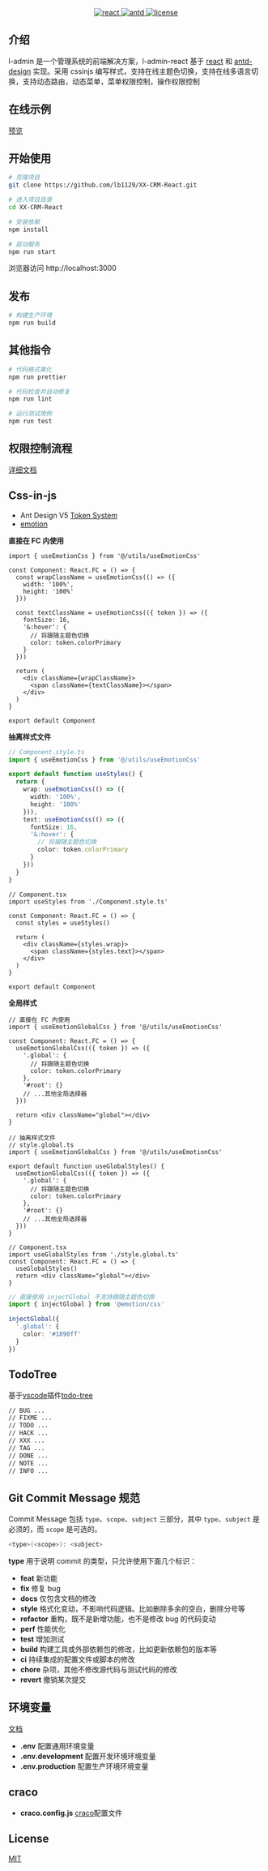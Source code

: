 <p align="center">
  <a href="https://github.com/facebook/react">
    <img src="https://img.shields.io/badge/react-18.2.0-brightgreen.svg" alt="react">
  </a>
  <a href="https://github.com/ant-design/ant-design">
    <img src="https://img.shields.io/badge/antd-5.5.2-brightgreen.svg" alt="antd">
  </a>
  <a href="https://github.com/lb1129/XX-CRM-React/blob/master/LICENSE">
    <img src="https://img.shields.io/github/license/mashape/apistatus.svg" alt="license">
  </a>
</p>

## 介绍

l-admin 是一个管理系统的前端解决方案，l-admin-react 基于 [react](https://github.com/facebook/react) 和 [antd-design](https://github.com/ant-design/ant-design) 实现。采用 cssinjs 编写样式，支持在线主题色切换，支持在线多语言切换，支持动态路由，动态菜单，菜单权限控制，操作权限控制

## 在线示例

[预览](https://lb1129.github.io/XX-CRM-React/)

## 开始使用

```sh
# 克隆项目
git clone https://github.com/lb1129/XX-CRM-React.git

# 进入项目目录
cd XX-CRM-React

# 安装依赖
npm install

# 启动服务
npm run start
```

浏览器访问 http://localhost:3000

## 发布

```sh
# 构建生产环境
npm run build
```

## 其他指令

```sh
# 代码格式美化
npm run prettier

# 代码检查并自动修复
npm run lint

# 运行测试用例
npm run test
```

## 权限控制流程

[详细文档](./PermissionFlow.md)

## Css-in-js

- Ant Design V5 [Token System](https://ant.design/docs/react/customize-theme-cn#theme)
- [emotion](https://emotion.sh/docs/introduction)

**直接在 FC 内使用**

```tsx
import { useEmotionCss } from '@/utils/useEmotionCss'

const Component: React.FC = () => {
  const wrapClassName = useEmotionCss(() => ({
    width: '100%',
    height: '100%'
  }))

  const textClassName = useEmotionCss(({ token }) => ({
    fontSize: 16,
    '&:hover': {
      // 将跟随主题色切换
      color: token.colorPrimary
    }
  }))

  return (
    <div className={wrapClassName}>
      <span className={textClassName}></span>
    </div>
  )
}

export default Component
```

**抽离样式文件**

```ts
// Component.style.ts
import { useEmotionCss } from '@/utils/useEmotionCss'

export default function useStyles() {
  return {
    wrap: useEmotionCss(() => ({
      width: '100%',
      height: '100%'
    })),
    text: useEmotionCss(() => ({
      fontSize: 16,
      '&:hover': {
        // 将跟随主题色切换
        color: token.colorPrimary
      }
    }))
  }
}
```

```tsx
// Component.tsx
import useStyles from './Component.style.ts'

const Component: React.FC = () => {
  const styles = useStyles()

  return (
    <div className={styles.wrap}>
      <span className={styles.text}></span>
    </div>
  )
}

export default Component
```

**全局样式**

```tsx
// 直接在 FC 内使用
import { useEmotionGlobalCss } from '@/utils/useEmotionCss'

const Component: React.FC = () => {
  useEmotionGlobalCss(({ token }) => ({
    '.global': {
      // 将跟随主题色切换
      color: token.colorPrimary
    },
    '#root': {}
    // ...其他全局选择器
  }))

  return <div className="global"></div>
}
```

```tsx
// 抽离样式文件
// style.global.ts
import { useEmotionGlobalCss } from '@/utils/useEmotionCss'

export default function useGlobalStyles() {
  useEmotionGlobalCss(({ token }) => ({
    '.global': {
      // 将跟随主题色切换
      color: token.colorPrimary
    },
    '#root': {}
    // ...其他全局选择器
  }))
}

// Component.tsx
import useGlobalStyles from './style.global.ts'
const Component: React.FC = () => {
  useGlobalStyles()
  return <div className="global"></div>
}
```

```ts
// 直接使用 injectGlobal 不支持跟随主题色切换
import { injectGlobal } from '@emotion/css'

injectGlobal({
  '.global': {
    color: '#1890ff'
  }
})
```

## TodoTree

基于[vscode](https://code.visualstudio.com/)插件[todo-tree](https://marketplace.visualstudio.com/items?itemName=Gruntfuggly.todo-tree)

```sh
// BUG ...
// FIXME ...
// TODO ...
// HACK ...
// XXX ...
// TAG ...
// DONE ...
// NOTE ...
// INFO ...
```

## Git Commit Message 规范

Commit Message 包括 `type`、`scope`、`subject` 三部分，其中 `type`、`subject` 是必须的，而 `scope` 是可选的。

```sh
<type>(<scope>): <subject>
```

**type** 用于说明 commit 的类型，只允许使用下面几个标识：

- **feat** 新功能
- **fix** 修复 bug
- **docs** 仅包含文档的修改
- **style** 格式化变动，不影响代码逻辑。比如删除多余的空白，删除分号等
- **refactor** 重构，既不是新增功能，也不是修改 bug 的代码变动
- **perf** 性能优化
- **test** 增加测试
- **build** 构建工具或外部依赖包的修改，比如更新依赖包的版本等
- **ci** 持续集成的配置文件或脚本的修改
- **chore** 杂项，其他不修改源代码与测试代码的修改
- **revert** 撤销某次提交

## 环境变量

[文档](https://create-react-app.dev/docs/adding-custom-environment-variables)

- **.env** 配置通用环境变量
- **.env.development** 配置开发环境环境变量
- **.env.production** 配置生产环境环境变量

## craco

- **craco.config.js** [craco](https://craco.js.org/docs/)配置文件

## License

[MIT](https://github.com/lb1129/XX-CRM-React/blob/master/LICENSE)
